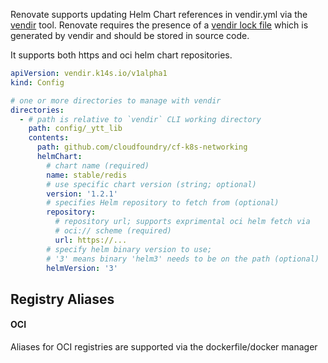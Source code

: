 Renovate supports updating Helm Chart references in vendir.yml via the [vendir](https://carvel.dev/vendir/) tool. Renovate requires the presence of a [vendir lock file](https://carvel.dev/vendir/docs/v0.40.x/vendir-lock-spec/) which is generated by vendir and should be stored in source code.

It supports both https and oci helm chart repositories.

```yaml title="Example vendir.yml"
apiVersion: vendir.k14s.io/v1alpha1
kind: Config

# one or more directories to manage with vendir
directories:
  - # path is relative to `vendir` CLI working directory
    path: config/_ytt_lib
    contents:
      path: github.com/cloudfoundry/cf-k8s-networking
      helmChart:
        # chart name (required)
        name: stable/redis
        # use specific chart version (string; optional)
        version: '1.2.1'
        # specifies Helm repository to fetch from (optional)
        repository:
          # repository url; supports exprimental oci helm fetch via
          # oci:// scheme (required)
          url: https://...
        # specify helm binary version to use;
        # '3' means binary 'helm3' needs to be on the path (optional)
        helmVersion: '3'
```

## Registry Aliases

#### OCI

Aliases for OCI registries are supported via the dockerfile/docker manager
